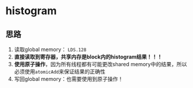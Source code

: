 # histogram
## 思路
1. 读取global memory： `LDS.128`
2. **直接读取到寄存器，共享内存是block内的histogram结果！！！**
3. **使用原子操作**，因为所有线程都有可能更改shared memory中的结果，所以必须使用`atomicAdd`来保证结果的正确性
3. 写回global memory：也需要使用到原子操作！